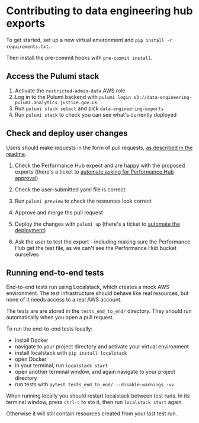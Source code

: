# Contributing to data engineering hub exports

To get started, set up a new virtual environment and `pip install -r requirements.txt`.

Then install the pre-commit hooks with `pre-commit install`.

## Access the Pulumi stack

1. Activate the `restricted-admin-data` AWS role
2. Log in to the Pulumi backend with `pulumi login s3://data-engineering-pulumi.analytics.justice.gov.uk`
3. Run `pulumi stack select` and pick `data-engineering-exports`
4. Run `pulumi stack` to check you can see what's currently deployed

## Check and deploy user changes

Users should make requests in the form of pull requests, [as described in the readme](README.md).

1. Check the Performance Hub expect and are happy with the proposed exports (there's a ticket to [automate asking for Performance Hub approval](https://dsdmoj.atlassian.net/browse/PDE-1518))

2. Check the user-submitted yaml file is correct.

3. Run `pulumi preview` to check the resources look correct

4. Approve and merge the pull request

5. Deploy the changes with `pulumi up` (there's a ticket to [automate the deployment](https://dsdmoj.atlassian.net/browse/PDE-1441))

6. Ask the user to test the export - including making sure the Performance Hub get the test file, as we can't see the Performance Hub bucket ourselves

## Running end-to-end tests

End-to-end tests run using Localstack, which creates a mock AWS environment. The test infrastructure should behave like real resources, but none of it needs access to a real AWS account.

The tests are are stored in the `tests_end_to_end/` directory. They should run automatically when you open a pull request.

To run the end-to-end tests locally:

- install Docker
- navigate to your project directory and activate your virtual environment
- install localstack with `pip install localstack`
- open Docker
- in your terminal, run `localstack start`
- open another terminal window, and again navigate to your project directory
- run tests with `pytest tests_end_to_end/ --disable-warnings -vv`

When running locally you should restart localstack between test runs. In its terminal window, press `ctrl-c` to sto it, then run `localstack start` again.

Otherwise it will still contain resources created from your last test run.
